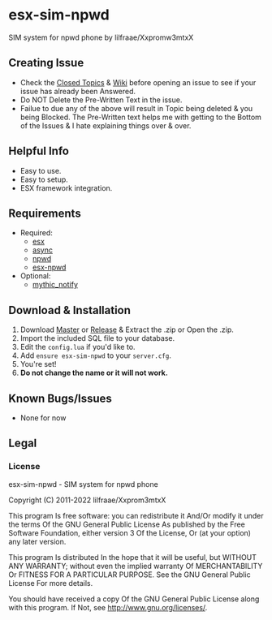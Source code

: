 # esx-sim-npwd
SIM system for npwd phone by lilfraae/Xxpromw3mtxX

## Creating Issue
* Check the [Closed Topics](https://github.com/xxpromw3mtxx/esx-sim-npwd/issues?q=is%3Aissue+is%3Aclosed) & [Wiki](https://github.com/Xxpromw3mtxX/esx-sim-npwd/wiki) before opening an issue to see if your issue has already been Answered.
* Do NOT Delete the Pre-Written Text in the issue.
* Failue to due any of the above will result in Topic being deleted & you being Blocked. The Pre-Written text helps me with getting to the Bottom of the Issues & I hate explaining things over & over.

## Helpful Info
* Easy to use.
* Easy to setup.
* ESX framework integration.

## Requirements
* Required:
    * [esx](https://github.com/esx-framework/esx-legacy)
    * [async](https://github.com/esx-framework/esx-legacy/tree/main/%5Besx%5D/async)
    * [npwd](https://github.com/project-error/npwd)
    * [esx-npwd](https://github.com/overextended/esx-npwd)
* Optional:
    * [mythic_notify](https://github.com/thelindat/mythic_notify)

## Download & Installation
1. Download [Master](https://github.com/Xxpromw3mtxX/esx-sim-npwd/archive/refs/heads/main.zip) or [Release](https://github.com/Xxpromw3mtxX/esx-sim-npwd/releases) & Extract the .zip or Open the .zip.
2. Import the included SQL file to your database.
3. Edit the `config.lua` if you'd like to.
4. Add `ensure esx-sim-npwd` to your `server.cfg`.
5. You're set!
6. **Do not change the name or it will not work.**

## Known Bugs/Issues
* None for now

## Legal
### License
esx-sim-npwd - SIM system for npwd phone

Copyright (C) 2011-2022 lilfraae/Xxprom3mtxX

This program Is free software: you can redistribute it And/Or modify it under the terms Of the GNU General Public License As published by the Free Software Foundation, either version 3 Of the License, Or (at your option) any later version.

This program Is distributed In the hope that it will be useful, but WITHOUT ANY WARRANTY; without even the implied warranty Of MERCHANTABILITY Or FITNESS FOR A PARTICULAR PURPOSE. See the GNU General Public License For more details.

You should have received a copy Of the GNU General Public License along with this program. If Not, see http://www.gnu.org/licenses/.
